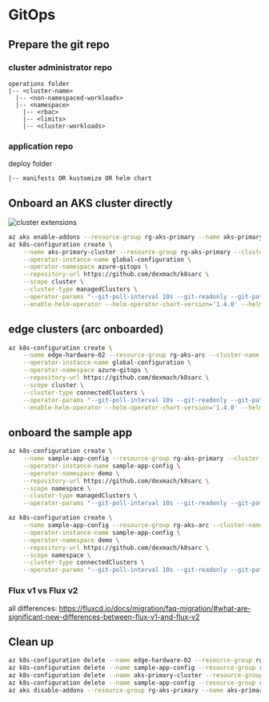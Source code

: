 # GitOps

## Prepare the git repo

### cluster administrator repo

``` text
operations folder
|-- <cluster-name>
  |-- <non-namespaced-workloads>
  |-- <namespace>
    |-- <rbac>
    |-- <limits>
    |-- <cluster-workloads>

```

<!--
flux helm operator & helm releases, compare with https://github.com/kubernetes/ingress-nginx/tree/main/charts/ingress-nginx
-->

### application repo

deploy folder

``` text
|-- manifests OR kustomize OR helm chart

```

## Onboard an AKS cluster directly

<!--
2m onboarding
view portal gitops extension
view resource graph
automatically onboard all clusters with azure policy <https://portal.azure.com/#blade/Microsoft_Azure_Policy/PolicyDetailBlade/definitionId/%2Fproviders%2FMicrosoft.Authorization%2FpolicyDefinitions%2Fc050047b-b21b-4822-8a2d-c1e37c3c0c6a>
kubectl get helmreleases -A
helm ls -A & view values
-->

![cluster extensions](https://docs.microsoft.com/en-us/azure/azure-arc/kubernetes/media/conceptual-extensions.png)

``` bash
az aks enable-addons --resource-group rg-aks-primary --name aks-primary-cluster --addons gitops
az k8s-configuration create \
    --name aks-primary-cluster --resource-group rg-aks-primary --cluster-name aks-primary-cluster \
    --operator-instance-name global-configuration \
    --operator-namespace azure-gitops \
    --repository-url https://github.com/dexmach/k8sarc \
    --scope cluster \
    --cluster-type managedClusters \
    --operator-params "--git-poll-interval 10s --git-readonly --git-path=operations/aks-azure,operations/common --git-branch main" \
    --enable-helm-operator --helm-operator-chart-version='1.4.0' --helm-operator-params='--set helm.versions=v3'
```

## edge clusters (arc onboarded)

``` bash
az k8s-configuration create \
    --name edge-hardware-02 --resource-group rg-aks-arc --cluster-name edge-hardware-02 \
    --operator-instance-name global-configuration \
    --operator-namespace azure-gitops \
    --repository-url https://github.com/dexmach/k8sarc \
    --scope cluster \
    --cluster-type connectedClusters \
    --operator-params "--git-poll-interval 10s --git-readonly --git-path=operations/aks-edge,operations/common --git-branch main" \
    --enable-helm-operator --helm-operator-chart-version='1.4.0' --helm-operator-params='--set helm.versions=v3'
```

## onboard the sample app

``` bash
az k8s-configuration create \
    --name sample-app-config --resource-group rg-aks-primary --cluster-name aks-primary-cluster \
    --operator-instance-name sample-app-config \
    --operator-namespace demo \
    --repository-url https://github.com/dexmach/k8sarc \
    --scope namespace \
    --cluster-type managedClusters \
    --operator-params "--git-poll-interval 10s --git-readonly --git-path=sample-app-repo/deploy --git-branch main"

az k8s-configuration create \
    --name sample-app-config --resource-group rg-aks-arc --cluster-name edge-hardware-02 \
    --operator-instance-name sample-app-config \
    --operator-namespace demo \
    --repository-url https://github.com/dexmach/k8sarc \
    --scope namespace \
    --cluster-type connectedClusters \
    --operator-params "--git-poll-interval 10s --git-readonly --git-path=sample-app-repo/deploy --git-branch main"
```

### Flux v1 vs Flux v2

all differences: <https://fluxcd.io/docs/migration/faq-migration/#what-are-significant-new-differences-between-flux-v1-and-flux-v2>

## Clean up

``` bash
az k8s-configuration delete --name edge-hardware-02 --resource-group rg-aks-arc --cluster-name edge-hardware-02 --cluster-type connectedClusters
az k8s-configuration delete --name sample-app-config --resource-group rg-aks-arc --cluster-name edge-hardware-02 --cluster-type connectedClusters
az k8s-configuration delete --name aks-primary-cluster --resource-group rg-aks-primary --cluster-name aks-primary-cluster --cluster-type managedClusters
az k8s-configuration delete --name sample-app-config --resource-group rg-aks-primary --cluster-name aks-primary-cluster --cluster-type managedClusters
az aks disable-addons --resource-group rg-aks-primary --name aks-primary-cluster --addons gitops
```
